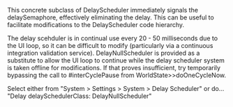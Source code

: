 This concrete subclass of DelayScheduler immediately signals the delaySemaphore, effectively eliminating the delay.  This can be useful to facilitate modifications to the DelayScheduler code hierarchy.

The delay scehduler is in continual use every 20 - 50 milliseconds due to the UI loop, so it can be difficult to modify (particularly via a continuous integration validation service).  DelayNullScheduler is provided as a substitute to allow the UI loop to continue while the delay scheduler system is taken offline for modifications. If that proves insufficient, try temporarily bypassing the call to #interCyclePause from WorldState>>doOneCycleNow.

Select either from "System > Settings > System > Delay Scheduler" 
or do... "Delay delaySchedulerClass: DelayNullScheduler"



